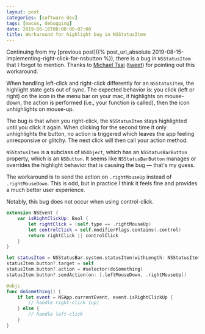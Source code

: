 ```yaml
---
layout: post
categories: [software-dev]
tags: [macos, debugging]
date: 2019-08-16T08:00:00-07:00
title: Workaround for highlight bug in NSStatusItem
---
```


Continuing from my [previous post]({% post_url_absolute 2019-08-15-implementing-right-click-for-nsbutton %}), there is a bug in `NSStatusItem` that I forgot to mention. Thanks to [Michael Tsai](https://mjtsai.com/blog) ([tweet](https://twitter.com/mjtsai/status/1162075417601294336)) for pointing out this workaround.

<!--excerpt-->

When handling left-click and right-click differently for an `NSStatusItem`, the highlight state gets out of sync. The expected behavior is: you click (left or right) on the icon in the menu bar on your mac, it highlights on mouse-down, the action is performed (i.e., your function is called), then the icon unhighlights on mouse-up.

The bug is that when you right-click, the `NSStatusItem` stays highlighted until you click it again. When clicking for the second time it only unhighlights the button, no action is triggered which leaves the app feeling unresponsive or glitchy. The next click will then call your action method.

`NSStatusItem` is a subclass of `NSObject`, which has an `NSStatusBarButton` property, which is an `NSButton`. It seems like `NSStatusBarButton` manages or overrides the highlight behavior that is causing the bug &mdash; that's my guess.

The workaround is to send the action on `.rightMouseUp` instead of `.rightMouseDown`. This is odd, but in practice I think it feels fine and provides a much better user experience.

Notably, this bug does not occur when using control-click.

```swift
extension NSEvent {
    var isRightClickUp: Bool {
        let rightClick = (self.type == .rightMouseUp)
        let controlClick = self.modifierFlags.contains(.control)
        return rightClick || controlClick
    }
}

let statusItem = NSStatusBar.system.statusItem(withLength: NSStatusItem.squareLength)
statusItem.button?.target = self
statusItem.button?.action = #selector(doSomething)
statusItem.button?.sendAction(on: [.leftMouseDown, .rightMouseUp])

@objc
func doSomething() {
    if let event = NSApp.currentEvent, event.isRightClickUp {
        // handle right-click (up)
    } else {
        // handle left-click
    }
}
```
